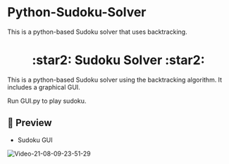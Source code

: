 # Python-Sudoku-Solver
This is a python-based Sudoku solver that uses backtracking.






<h1  align="center">  :star2: Sudoku Solver :star2:</h1>

  

This is a python-based Sudoku solver using the backtracking algorithm. It includes a graphical GUI.

  

Run GUI.py to play sudoku.

  

## :high_brightness: Preview 

- Sudoku GUI

![Video-21-08-09-23-51-29](https://user-images.githubusercontent.com/88676960/128782731-ecacbcdc-72f0-469b-802c-3fd5380a59ec.gif)

